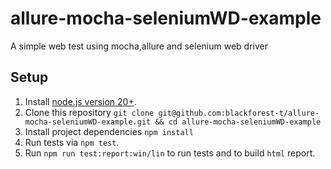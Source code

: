 # allure-mocha-seleniumWD-example

A simple web test using mocha,allure and selenium web driver

## Setup

1. Install [node.js version 20+](https://nodejs.org/).
2. Clone this repository `git clone git@github.com:blackforest-t/allure-mocha-seleniumWD-example.git && cd allure-mocha-seleniumWD-example`
3. Install project dependencies `npm install`
4. Run tests via `npm test`.
5. Run `npm run test:report:win/lin` to run tests and to build `html` report.
